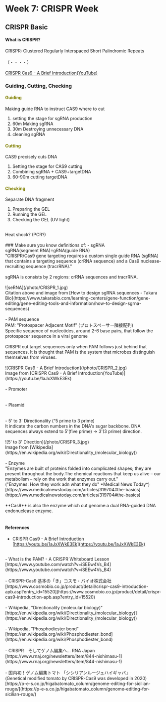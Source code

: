 # Week 7: CRISPR Week
## CRISPR Basic
#### What is CRISPR?
CRISPR: Clustered Regularly Interspaced Short Palindromic Repeats<br/>
<br/>
（・・・・）<br/>
<br/>
[CRISPR Cas9 - A Brief Introduction(YouTube)](https://youtu.be/1aJxXWkE3Ek)
<br/>
### Guiding, Cutting, Checking
#### <font color="Olive">Guiding</font>
Making guide RNA to instruct CAS9 where to cut<br/>
1. setting the stage for sgRNA production<br/>
2. 60m Making sgRNA<br/>
3. 30m Destroying unnecessary DNA<br/>
4. cleaning sgRNA<br/>

#### <font color="Olive">Cutting</font>
CAS9 precisely cuts DNA<br/>
1. Setting the stage for CAS9 cutting<br/>
2. Combining sgRNA + CAS9+targetDNA<br/>
3. 60-90m cutting targetDNA<br/>

#### <font color="Olive">Checking</font>
Separate DNA fragment<br/>
1. Preparing the GEL<br/>
2. Running the GEL<br/>
3. Checking the GEL (UV light)<br/>

<br/>
Heat shock? (PCR?)<br/>
<br/>
### Make sure you know definitions of:
- sgRNA<br/>
sgRNA(segment RNA)=gRNA(guide RNA)<br/>
"CRISPR/Cas9 gene targeting requires a custom single guide RNA (sgRNA) that contains a targeting sequence (crRNA sequence) and a Cas9 nuclease-recruiting sequence (tracrRNA)."<br/>
<br/>
sgRNA is consists by 2 regions: crRNA sequences and tracrRNA.<br/>
<br/>
![seRNA](/photo/CRISPR_1.jpg)<br/>
Citation above and image from [How to design sgRNA sequences - Takara Bio](https://www.takarabio.com/learning-centers/gene-function/gene-editing/gene-editing-tools-and-information/how-to-design-sgrna-sequences)<br/>
<br/>
- PAM sequence<br/>
PAM: "Protospacer Adjacent Motif" (プロトスペーサー隣接配列)<br/>
Specific sequence of nucleotides, around 2-6 base pairs, that follow the protospacer sequence in a viral genome<br/>
<br/>
CRISPR cut target sequences only when PAM follows just behind that sequences. It is thought that PAM is the system that microbes distinguish themselves from viruses.<br/>
<br/>
![CRISPR Cas9 - A Brief Introduction](/photo/CRISPR_2.jpg)<br/>
Image from [CRISPR Cas9 - A Brief Introduction(YouTube)](https://youtu.be/1aJxXWkE3Ek)<br/>
<br/>
- Promoter<br/>
<br/>
<br/>
- Plasmid<br/>
<br/>
<br/>
- 5' to 3' Directionality (“5 prime to 3 prime)<br/>
It indicate the carbon numbers in the DNA's sugar backbone.
DNA sequences always extend to 5'(five prime) -> 3'(3 prime) direction.<br/>
<br/>
![5' to 3' Direction](/photo/CRISPR_3.jpg)<br/>
Image from [Wikipedia](https://en.wikipedia.org/wiki/Directionality_(molecular_biology))<br/>
<br/>
- Enzyme<br/>
"Enzymes are built of proteins folded into complicated shapes; they are present throughout the body.The chemical reactions that keep us alive – our metabolism – rely on the work that enzymes carry out."<br/>
("Enzymes: How they work adn what they do" *Medical News Today*)<br/>
[https://www.medicalnewstoday.com/articles/319704#the-basics](https://www.medicalnewstoday.com/articles/319704#the-basics)<br/>
<br/>
**Cas9** is also the enzyme which cut genome:a dual RNA-guided DNA endonuclease enzyme.<br/>
<br/>

#### References<br/>
- CRISPR Cas9 - A Brief Introduction<br/>
[https://youtu.be/1aJxXWkE3Ek](https://youtu.be/1aJxXWkE3Ek)<br/>
<br/>
- What is the PAM? - A CRISPR Whiteboard Lesson<br/>
[https://www.youtube.com/watch?v=iSEEw4Vs_B4](https://www.youtube.com/watch?v=iSEEw4Vs_B4)<br/>
<br/>
- CRISPR-Cas9 基本の「き」コスモ・バイオ株式会社<br/>
[https://www.cosmobio.co.jp/product/detail/crispr-cas9-introduction-apb.asp?entry_id=15520](https://www.cosmobio.co.jp/product/detail/crispr-cas9-introduction-apb.asp?entry_id=15520)<br/>
<br/>
- Wikipedia, "Directionality (molecular biology)"<br/>
[https://en.wikipedia.org/wiki/Directionality_(molecular_biology)](https://en.wikipedia.org/wiki/Directionality_(molecular_biology))<br/>
<br/>
- Wikipedia, "Phosphodiester bond"<br/>
[https://en.wikipedia.org/wiki/Phosphodiester_bond](https://en.wikipedia.org/wiki/Phosphodiester_bond)<br/>
<br/>
- CRISPR　そしてゲノム編集へ… RNA Japan<br/>
[https://www.rnaj.org/newsletters/item/844-nishimasu-1](https://www.rnaj.org/newsletters/item/844-nishimasu-1)<br/>
<br/>
- 国内初！ゲノム編集トマト 「シシリアンルージュハイギャバ」<br/>
(Genetical modified tomato by CRISPR-Cas9 was developed in 2020)<br/>
[https://p-e-s.co.jp/higabatomato_column/genome-editing-for-sicilian-rouge/](https://p-e-s.co.jp/higabatomato_column/genome-editing-for-sicilian-rouge/)<br/>
<br/>
